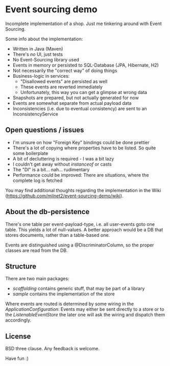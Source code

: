 # Event sourcing demo

Incomplete implementation of a shop. Just me tinkering around with Event
Sourcing.

Some info about the implementation:
* Written in Java (Maven)
* There's _no_ UI, just tests
* No Event-Sourcing library used
* Events in memory or persisted to SQL-Database (JPA, Hibernate, H2)
* Not necessarily the "correct way" of doing things
* Business-logic in services:
    - "Disallowed events" are persisted as well
    - These events are reverted immediately
    - Unfortunately, this way you can get a glimpse at wrong data
* Snapshots are prepared, but not actually generated for now
* Events are somewhat separate from actual payload data
* Inconsistencies (i.e. due to eventual consistency) are sent to an
    InconsistencyService

## Open questions / issues

* I'm unsure on how "Foreign Key" bindings could be done prettier
* There's a lot of copying where properties have to be listed. So quite
    some boilerplate
* A bit of decluttering is required - I was a bit lazy
* I couldn't get away without *instanceof* or casts
* The "DI" is a bit... nah... rudimentary
* Performance could be improved: There are situations, where the complete
    log is fetched

You may find additional thoughts regarding the implementation in the
Wiki (https://github.com/milnet2/event-sourcing-demo/wiki).

## About the db-persistence

There's one table per event-payload-type, i.e. all user-events goto one
table. This yields a lot of null-values. A better approach would be a
DB that stores documents, rather than a table-based one.

Events are distinguished using a @DiscriminatorColumn, so the proper
classes are read from the DB.

## Structure

There are two main packages:

* *scaffolding* contains generic stuff, that may be part of a library
* *sample* contains the implementation of the store

Where events are routed is determined by some wiring in the
*ApplicationConfiguration*: Events may either be sent directly to a store
or to the *ListenableEventStore* the later one will ask the wiring and
dispatch them accordingly.

## License

BSD three clause. Any feedback is welcome.

Have fun :)
